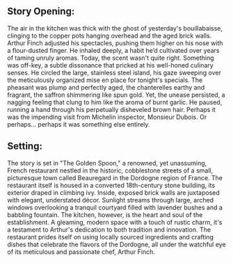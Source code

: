 ## Story Opening:

The air in the kitchen was thick with the ghost of yesterday's bouillabaisse, clinging to the copper pots hanging overhead and the aged brick walls. Arthur Finch adjusted his spectacles, pushing them higher on his nose with a flour-dusted finger. He inhaled deeply, a habit he’d cultivated over years of taming unruly aromas. Today, the scent wasn't quite right. Something was off-key, a subtle dissonance that pricked at his well-honed culinary senses. He circled the large, stainless steel island, his gaze sweeping over the meticulously organized mise en place for tonight's specials. The pheasant was plump and perfectly aged, the chanterelles earthy and fragrant, the saffron shimmering like spun gold. Yet, the unease persisted, a nagging feeling that clung to him like the aroma of burnt garlic. He paused, running a hand through his perpetually disheveled brown hair. Perhaps it was the impending visit from Michelin inspector, Monsieur Dubois. Or perhaps... perhaps it was something else entirely.

## Setting:

The story is set in "The Golden Spoon," a renowned, yet unassuming, French restaurant nestled in the historic, cobblestone streets of a small, picturesque town called Beauregard in the Dordogne region of France. The restaurant itself is housed in a converted 18th-century stone building, its exterior draped in climbing ivy. Inside, exposed brick walls are juxtaposed with elegant, understated décor. Sunlight streams through large, arched windows overlooking a tranquil courtyard filled with lavender bushes and a babbling fountain. The kitchen, however, is the heart and soul of the establishment. A gleaming, modern space with a touch of rustic charm, it's a testament to Arthur's dedication to both tradition and innovation. The restaurant prides itself on using locally sourced ingredients and crafting dishes that celebrate the flavors of the Dordogne, all under the watchful eye of its meticulous and passionate chef, Arthur Finch.
